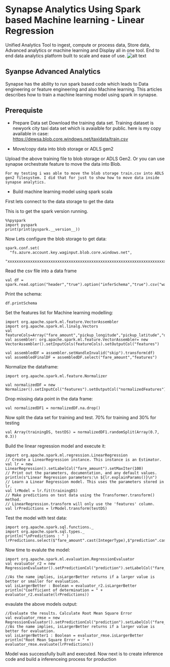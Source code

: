 # Synapse Analytics Using Spark based Machine learning - Linear Regression

Unified Analytics Tool to ingest, compute or process data, Store data, Advanced analytics or machine learning and Display all in one tool. End to end data analytics platform built to scale and ease of use. 
![alt text](https://github.com/balakreshnan/synapseAnalytics/blob/master/images/synapseprocess.JPG "Synapse Analytics")

## Syanpse Advanced Analytics

Synapse has the ability to run spark based code which leads to Data engineering or feature engineering and also Machine learning. This articles describes how to train a machine learning model using spark in synapse.

## Prerequiste

- Prepare Data set
Download the training data set. Training dataset is newyork city taxi data set which is avaialble for public.
here is my copy available in case:
https://dewsa.blob.core.windows.net/taxidata/train.csv

- Move/copy data into blob storage or ADLS gen2

Upload the above training file to blob storage or ADLS Gen2. Or you can use synapse orchestrate feature to move the data into Blob.

```
For my testing i was able to move the blob storage train.csv into ADLS gen2 filesystem. I did that for just to show how to move data inside synapse analytics.
```

- Build machine learning model using spark scala

First lets connect to the data storage to get the data

This is to get the spark version running.
```
%%pyspark
import pyspark 
print(print(pyspark.__version__)) 
```
Now Lets configure the blob storage to get data:
```
spark.conf.set(
  "fs.azure.account.key.waginput.blob.core.windows.net",
  "xxxxxxxxxxxxxxxxxxxxxxxxxxxxxxxxxxxxxxxxxxxxxxxxxxxxxxxxxxxxxxxxxxxxxxxxx")
```

Read the csv file into a data frame
```
val df = spark.read.option("header","true").option("inferSchema","true").csv("wasbs://incoming@waginput.blob.core.windows.net/train.csv")
```

Print the schema:
```
df.printSchema
```

Set the features list for Machine learning modelling:
```
import org.apache.spark.ml.feature.VectorAssembler
import org.apache.spark.ml.linalg.Vectors
val featureCols=Array("fare_amount","pickup_longitude","pickup_latitude","dropoff_longitude","dropoff_latitude","passenger_count")
val assembler: org.apache.spark.ml.feature.VectorAssembler= new VectorAssembler().setInputCols(featureCols).setOutputCol("features")

val assembledDF = assembler.setHandleInvalid("skip").transform(df)
val assembledFinalDF = assembledDF.select("fare_amount","features")
```

Normalize the dataframe:
```
import org.apache.spark.ml.feature.Normalizer

val normalizedDF = new Normalizer().setInputCol("features").setOutputCol("normalizedFeatures").transform(assembledFinalDF)
```

Drop missing data point in the data frame:
```
val normalizedDF1 = normalizedDF.na.drop()
```

Now split the data set for training and test. 70% for training and 30% for testing
```
val Array(trainingDS, testDS) = normalizedDF1.randomSplit(Array(0.7, 0.3))
```

Build the linear regression model and execute it:
```
import org.apache.spark.ml.regression.LinearRegression
// Create a LinearRegression instance. This instance is an Estimator.
val lr = new LinearRegression().setLabelCol("fare_amount").setMaxIter(100)
// Print out the parameters, documentation, and any default values.
println(s"Linear Regression parameters:\n ${lr.explainParams()}\n")
// Learn a Linear Regression model. This uses the parameters stored in lr.
val lrModel = lr.fit(trainingDS)
// Make predictions on test data using the Transformer.transform() method.
// LinearRegression.transform will only use the 'features' column.
val lrPredictions = lrModel.transform(testDS)
```

Test the model with test data:
```
import org.apache.spark.sql.functions._
import org.apache.spark.sql.types._
println("\nPredictions : " )
lrPredictions.select($"fare_amount".cast(IntegerType),$"prediction".cast(IntegerType)).orderBy(abs($"prediction"-$"fare_amount")).distinct.show(15)
```

Now time to evalute the model:
```
import org.apache.spark.ml.evaluation.RegressionEvaluator
val evaluator_r2 = new RegressionEvaluator().setPredictionCol("prediction").setLabelCol("fare_amount").setMetricName("r2")

//As the name implies, isLargerBetter returns if a larger value is better or smaller for evaluation.
val isLargerBetter : Boolean = evaluator_r2.isLargerBetter
println("Coefficient of determination = " + evaluator_r2.evaluate(lrPredictions))
```

evaulate the above models output:
```
//Evaluate the results. Calculate Root Mean Square Error
val evaluator_rmse = new RegressionEvaluator().setPredictionCol("prediction").setLabelCol("fare_amount").setMetricName("rmse")
//As the name implies, isLargerBetter returns if a larger value is better for evaluation.
val isLargerBetter1 : Boolean = evaluator_rmse.isLargerBetter
println("Root Mean Square Error = " + evaluator_rmse.evaluate(lrPredictions))
```

Model was successfully built and executed. Now next is to create inference code and build a inferenceing process for production
